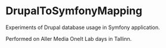 # DrupalToSymfonyMapping

Experiments of Drupal database usage in Symfony application.

Performed on Aller Media OneIt Lab days in Tallinn.
